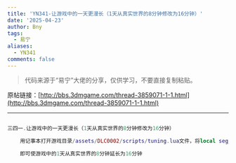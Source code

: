 ```yaml
---
title: 'YN341-让游戏中的一天更漫长（1天从真实世界的8分钟修改为16分钟）'
date: '2025-04-23'
author: Bny
tags:
  - 易宁
aliases:
  - YN341
comments: false
---
```


> 代码来源于“易宁”大佬的分享，仅供学习，不要直接复制粘贴。

原帖链接：[http://bbs.3dmgame.com/thread-3859071-1-1.html](http://bbs.3dmgame.com/thread-3859071-1-1.html)

---

```lua  

三四一.让游戏中的一天更漫长（1天从真实世界的8分钟修改为16分钟）	用记事本打开游戏目录/assets/DLC0002/scripts/tuning.lua文件，将local seg_time = 30替换为local seg_time = 60	即可使游戏中的1天从真实世界的8分钟延长为16分钟

```  

